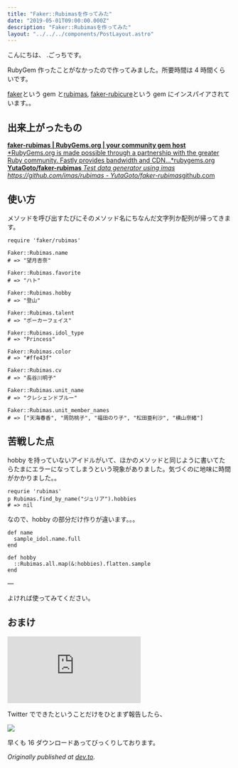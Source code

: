 ```yaml
---
title: "Faker::Rubimasを作ってみた"
date: "2019-05-01T09:00:00.000Z"
description: "Faker::Rubimasを作ってみた"
layout: "../../../components/PostLayout.astro"
---
```


こんにちは、 .ごっちです。

RubyGem 作ったことがなかったので作ってみました。所要時間は 4 時間くらいです。

[faker](https://rubygems.org/gems/faker)という gem と[rubimas](https://rubygems.org/gems/rubimas), [faker-rubicure](https://rubygems.org/gems/faker-precure)という gem にインスパイアされています。。

## 出来上がったもの

[**faker-rubimas | RubyGems.org | your community gem host**
*RubyGems.org is made possible through a partnership with the greater Ruby community. Fastly provides bandwidth and CDN…*rubygems.org](https://rubygems.org/gems/faker-rubimas)
[**YutaGoto/faker-rubimas**
*Test data generator using imas https://github.com/imas/rubimas - YutaGoto/faker-rubimas*github.com](https://github.com/YutaGoto/faker-rubimas)

## 使い方

メソッドを呼び出すたびにそのメソッド名にちなんだ文字列か配列が帰ってきます。

    require 'faker/rubimas'

    Faker::Rubimas.name
    # => "望月杏奈"

    Faker::Rubimas.favorite
    # => "ハト"

    Faker::Rubimas.hobby
    # => "登山"

    Faker::Rubimas.talent
    # => "ポーカーフェイス"

    Faker::Rubimas.idol_type
    # => "Princess"

    Faker::Rubimas.color
    # => "#ffe43f"

    Faker::Rubimas.cv
    # => "長谷川明子"

    Faker::Rubimas.unit_name
    # => "クレシェンドブルー"

    Faker::Rubimas.unit_member_names
    # => ["天海春香", "周防桃子", "福田のり子", "松田亜利沙", "横山奈緒"]

## 苦戦した点

hobby を持っていないアイドルがいて、ほかのメソッドと同じように書いてたらたまにエラーになってしまうという現象がありました。気づくのに地味に時間がかかりました。。

    requrie 'rubimas'
    p Rubimas.find_by_name("ジュリア").hobbies
    # => nil

なので、hobby の部分だけ作りが違います。。。

    def name
      sample_idol.name.full
    end

    def hobby
      ::Rubimas.all.map(&:hobbies).flatten.sample
    end

—

よければ使ってみてください。

## おまけ

<iframe src="https://medium.com/media/1014119300ec60626c71a754bc2e0077" frameborder=0></iframe>

Twitter でできたということだけをひとまず報告したら、

![](https://cdn-images-1.medium.com/max/2000/0*E9YPAtW9YFkZdEWK.png)

早くも 16 ダウンロードあってびっくりしております。

_Originally published at [dev.to](https://dev.to/yutagoto/fakerrubimas-4idd)._
